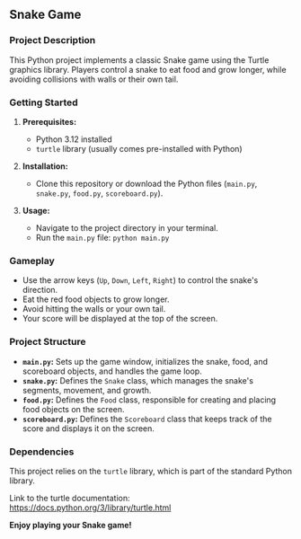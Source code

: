 ## **Snake Game**

### **Project Description**

This Python project implements a classic Snake game using the Turtle graphics library. Players control a snake to eat food and grow longer, while avoiding collisions with walls or their own tail.

### **Getting Started**

1. **Prerequisites:**
   * Python 3.12 installed
   * `turtle` library (usually comes pre-installed with Python)

2. **Installation:**
   * Clone this repository or download the Python files (`main.py`, `snake.py`, `food.py`, `scoreboard.py`).

3. **Usage:**
   * Navigate to the project directory in your terminal.
   * Run the `main.py` file: `python main.py`

### **Gameplay**

* Use the arrow keys (`Up`, `Down`, `Left`, `Right`) to control the snake's direction.
* Eat the red food objects to grow longer.
* Avoid hitting the walls or your own tail.
* Your score will be displayed at the top of the screen.

### **Project Structure**

* **`main.py`:** Sets up the game window, initializes the snake, food, and scoreboard objects, and handles the game loop.
* **`snake.py`:** Defines the `Snake` class, which manages the snake's segments, movement, and growth.
* **`food.py`:** Defines the `Food` class, responsible for creating and placing food objects on the screen.
* **`scoreboard.py`:** Defines the `Scoreboard` class that keeps track of the score and displays it on the screen.

### **Dependencies**

This project relies on the `turtle` library, which is part of the standard Python library.

Link to the turtle documentation: https://docs.python.org/3/library/turtle.html

**Enjoy playing your Snake game!**
